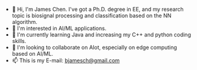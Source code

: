 - 👋 Hi, I'm James Chen. I've got a Ph.D. degree in EE, and my research topic is biosignal processing and classification based on the NN algorithm.
- 👀 I'm interested in AI/ML applications.
- 🌱 I'm currently learning Java and increasing my C++ and python coding skills. 
- 💞️ I'm looking to collaborate on AIot, especially on edge computing based on AI/ML.
- 📫 This is my E-mail: bjamesch@gmail.com

<!---
bjamesch/bjamesch is a ✨ special ✨ repository because its `README.md` (this file) appears on your GitHub profile.
You can click the Preview link to take a look at your changes.
--->

